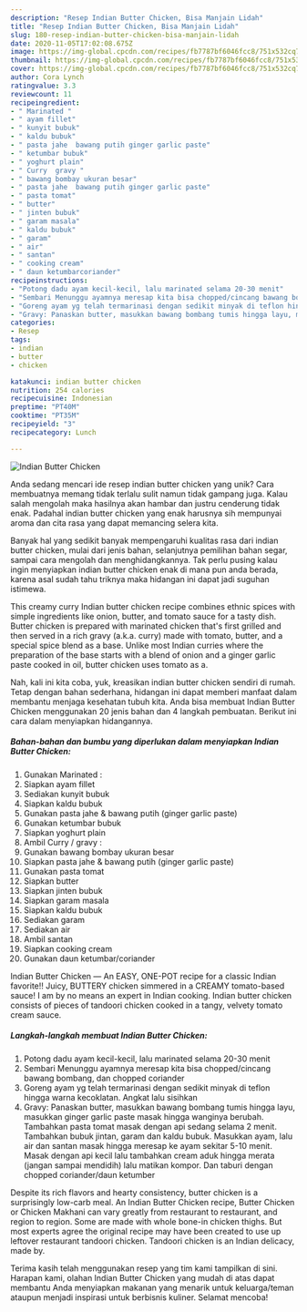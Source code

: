 ```yaml
---
description: "Resep Indian Butter Chicken, Bisa Manjain Lidah"
title: "Resep Indian Butter Chicken, Bisa Manjain Lidah"
slug: 180-resep-indian-butter-chicken-bisa-manjain-lidah
date: 2020-11-05T17:02:08.675Z
image: https://img-global.cpcdn.com/recipes/fb7787bf6046fcc8/751x532cq70/indian-butter-chicken-foto-resep-utama.jpg
thumbnail: https://img-global.cpcdn.com/recipes/fb7787bf6046fcc8/751x532cq70/indian-butter-chicken-foto-resep-utama.jpg
cover: https://img-global.cpcdn.com/recipes/fb7787bf6046fcc8/751x532cq70/indian-butter-chicken-foto-resep-utama.jpg
author: Cora Lynch
ratingvalue: 3.3
reviewcount: 11
recipeingredient:
- " Marinated "
- " ayam fillet"
- " kunyit bubuk"
- " kaldu bubuk"
- " pasta jahe  bawang putih ginger garlic paste"
- " ketumbar bubuk"
- " yoghurt plain"
- " Curry  gravy "
- " bawang bombay ukuran besar"
- " pasta jahe  bawang putih ginger garlic paste"
- " pasta tomat"
- " butter"
- " jinten bubuk"
- " garam masala"
- " kaldu bubuk"
- " garam"
- " air"
- " santan"
- " cooking cream"
- " daun ketumbarcoriander"
recipeinstructions:
- "Potong dadu ayam kecil-kecil, lalu marinated selama 20-30 menit"
- "Sembari Menunggu ayamnya meresap kita bisa chopped/cincang bawang bombang, dan chopped coriander"
- "Goreng ayam yg telah termarinasi dengan sedikit minyak di teflon hingga warna kecoklatan. Angkat lalu sisihkan"
- "Gravy: Panaskan butter, masukkan bawang bombang tumis hingga layu, masukkan ginger garlic paste masak hingga wanginya berubah. Tambahkan pasta tomat masak dengan api sedang selama 2 menit. Tambahkan bubuk jintan, garam dan kaldu bubuk. Masukkan ayam, lalu air dan santan masak hingga meresap ke ayam sekitar 5-10 menit. Masak dengan api kecil lalu tambahkan cream aduk hingga merata (jangan sampai mendidih) lalu matikan kompor. Dan taburi dengan chopped coriander/daun ketumber"
categories:
- Resep
tags:
- indian
- butter
- chicken

katakunci: indian butter chicken 
nutrition: 254 calories
recipecuisine: Indonesian
preptime: "PT40M"
cooktime: "PT35M"
recipeyield: "3"
recipecategory: Lunch

---
```



![Indian Butter Chicken](https://img-global.cpcdn.com/recipes/fb7787bf6046fcc8/751x532cq70/indian-butter-chicken-foto-resep-utama.jpg)

Anda sedang mencari ide resep indian butter chicken yang unik? Cara membuatnya memang tidak terlalu sulit namun tidak gampang juga. Kalau salah mengolah maka hasilnya akan hambar dan justru cenderung tidak enak. Padahal indian butter chicken yang enak harusnya sih mempunyai aroma dan cita rasa yang dapat memancing selera kita.

Banyak hal yang sedikit banyak mempengaruhi kualitas rasa dari indian butter chicken, mulai dari jenis bahan, selanjutnya pemilihan bahan segar, sampai cara mengolah dan menghidangkannya. Tak perlu pusing kalau ingin menyiapkan indian butter chicken enak di mana pun anda berada, karena asal sudah tahu triknya maka hidangan ini dapat jadi suguhan istimewa.

This creamy curry Indian butter chicken recipe combines ethnic spices with simple ingredients like onion, butter, and tomato sauce for a tasty dish. Butter chicken is prepared with marinated chicken that&#39;s first grilled and then served in a rich gravy (a.k.a. curry) made with tomato, butter, and a special spice blend as a base. Unlike most Indian curries where the preparation of the base starts with a blend of onion and a ginger garlic paste cooked in oil, butter chicken uses tomato as a.


Nah, kali ini kita coba, yuk, kreasikan indian butter chicken sendiri di rumah. Tetap dengan bahan sederhana, hidangan ini dapat memberi manfaat dalam membantu menjaga kesehatan tubuh kita. Anda bisa membuat Indian Butter Chicken menggunakan 20 jenis bahan dan 4 langkah pembuatan. Berikut ini cara dalam menyiapkan hidangannya.

<!--inarticleads1-->

##### Bahan-bahan dan bumbu yang diperlukan dalam menyiapkan Indian Butter Chicken:

1. Gunakan  Marinated :
1. Siapkan  ayam fillet
1. Sediakan  kunyit bubuk
1. Siapkan  kaldu bubuk
1. Gunakan  pasta jahe &amp; bawang putih (ginger garlic paste)
1. Gunakan  ketumbar bubuk
1. Siapkan  yoghurt plain
1. Ambil  Curry / gravy :
1. Gunakan  bawang bombay ukuran besar
1. Siapkan  pasta jahe &amp; bawang putih (ginger garlic paste)
1. Gunakan  pasta tomat
1. Siapkan  butter
1. Siapkan  jinten bubuk
1. Siapkan  garam masala
1. Siapkan  kaldu bubuk
1. Sediakan  garam
1. Sediakan  air
1. Ambil  santan
1. Siapkan  cooking cream
1. Gunakan  daun ketumbar/coriander


Indian Butter Chicken — An EASY, ONE-POT recipe for a classic Indian favorite!! Juicy, BUTTERY chicken simmered in a CREAMY tomato-based sauce! I am by no means an expert in Indian cooking. Indian butter chicken consists of pieces of tandoori chicken cooked in a tangy, velvety tomato cream sauce. 

<!--inarticleads2-->

##### Langkah-langkah membuat Indian Butter Chicken:

1. Potong dadu ayam kecil-kecil, lalu marinated selama 20-30 menit
1. Sembari Menunggu ayamnya meresap kita bisa chopped/cincang bawang bombang, dan chopped coriander
1. Goreng ayam yg telah termarinasi dengan sedikit minyak di teflon hingga warna kecoklatan. Angkat lalu sisihkan
1. Gravy: Panaskan butter, masukkan bawang bombang tumis hingga layu, masukkan ginger garlic paste masak hingga wanginya berubah. Tambahkan pasta tomat masak dengan api sedang selama 2 menit. Tambahkan bubuk jintan, garam dan kaldu bubuk. Masukkan ayam, lalu air dan santan masak hingga meresap ke ayam sekitar 5-10 menit. Masak dengan api kecil lalu tambahkan cream aduk hingga merata (jangan sampai mendidih) lalu matikan kompor. Dan taburi dengan chopped coriander/daun ketumber


Despite its rich flavors and hearty consistency, butter chicken is a surprisingly low-carb meal. An Indian Butter Chicken recipe, Butter Chicken or Chicken Makhani can vary greatly from restaurant to restaurant, and region to region. Some are made with whole bone-in chicken thighs. But most experts agree the original recipe may have been created to use up leftover restaurant tandoori chicken. Tandoori chicken is an Indian delicacy, made by. 

Terima kasih telah menggunakan resep yang tim kami tampilkan di sini. Harapan kami, olahan Indian Butter Chicken yang mudah di atas dapat membantu Anda menyiapkan makanan yang menarik untuk keluarga/teman ataupun menjadi inspirasi untuk berbisnis kuliner. Selamat mencoba!
